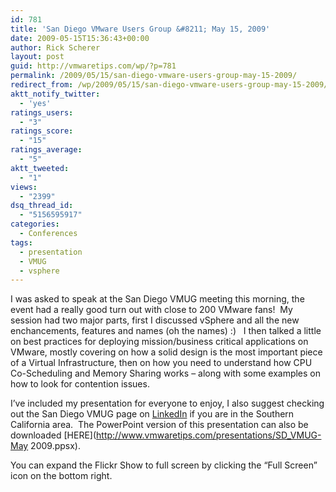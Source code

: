 ```yaml
---
id: 781
title: 'San Diego VMware Users Group &#8211; May 15, 2009'
date: 2009-05-15T15:36:43+00:00
author: Rick Scherer
layout: post
guid: http://vmwaretips.com/wp/?p=781
permalink: /2009/05/15/san-diego-vmware-users-group-may-15-2009/
redirect_from: /wp/2009/05/15/san-diego-vmware-users-group-may-15-2009/
aktt_notify_twitter:
  - 'yes'
ratings_users:
  - "3"
ratings_score:
  - "15"
ratings_average:
  - "5"
aktt_tweeted:
  - "1"
views:
  - "2399"
dsq_thread_id:
  - "5156595917"
categories:
  - Conferences
tags:
  - presentation
  - VMUG
  - vsphere
---
```

I was asked to speak at the San Diego VMUG meeting this morning, the event had a really good turn out with close to 200 VMware fans!  My session had two major parts, first I discussed vSphere and all the new enchancements, features and names (oh the names) :)   I then talked a little on best practices for deploying mission/business critical applications on VMware, mostly covering on how a solid design is the most important piece of a Virtual Infrastructure, then on how you need to understand how CPU Co-Scheduling and Memory Sharing works &#8211; along with some examples on how to look for contention issues.

I&#8217;ve included my presentation for everyone to enjoy, I also suggest checking out the San Diego VMUG page on <a href="http://www.linkedin.com/groups?gid=853637&trk=hb_side_g" target="_blank">LinkedIn</a> if you are in the Southern California area.  The PowerPoint version of this presentation can also be downloaded [HERE](http://www.vmwaretips.com/presentations/SD_VMUG-May 2009.ppsx).



You can expand the Flickr Show to full screen by clicking the &#8220;Full Screen&#8221; icon on the bottom right.